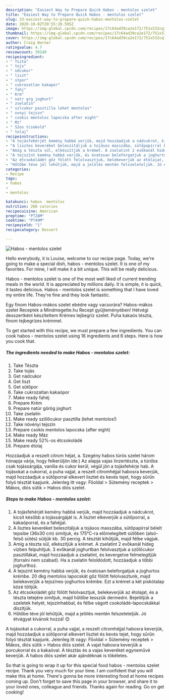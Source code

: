 ```yaml
---
description: "Easiest Way to Prepare Quick Habos - mentolos szelet"
title: "Easiest Way to Prepare Quick Habos - mentolos szelet"
slug: 33-easiest-way-to-prepare-quick-habos-mentolos-szelet
date: 2020-10-02T20:55:20.595Z
image: https://img-global.cpcdn.com/recipes/17c64ad39ca2e172/751x532cq70/habos-mentolos-szelet-recept-foto.jpg
thumbnail: https://img-global.cpcdn.com/recipes/17c64ad39ca2e172/751x532cq70/habos-mentolos-szelet-recept-foto.jpg
cover: https://img-global.cpcdn.com/recipes/17c64ad39ca2e172/751x532cq70/habos-mentolos-szelet-recept-foto.jpg
author: Craig Warner
ratingvalue: 4.7
reviewcount: 39140
recipeingredient:
- " Tszta"
- " tojs"
- " ndcukor"
- " liszt"
- " stpor"
- " cukrozatlan kakapor"
- " fahj"
- " Krm"
- " natr grg joghurt"
- " zselatin"
- " szlcukor pasztilla lehet mentolos"
- " nvnyi tejszn"
- " csokis mentolos lapocska after eight"
- " Mz"
- " 52os tcsokold"
- " tolaj"
recipeinstructions:
- "A tojásfehérjét kemény habbá verjük, majd hozzáadjuk a nádcukrot, kicsit később a tojássárgáját is. A lisztet elkeverjük a sütőporral, a kakaóporral, és a fahéjjal."
- "A lisztes keveréket beleszitáljuk a tojásos masszába, sütőpapírral bélelt tepsibe (36x30 cm) simítjuk, és 175°C-ra előmelegített sütőben (alsó-felső sütés) sütjük kb. 30 percig. A tésztát kihűtjük, majd félbe vágjuk."
- "Amíg a tészta sül, elkészítjük a krémet. A zselatint 2 evőkanál hideg vízben felpuhítjuk. 3 evőkanál joghurtban felolvasztjuk a szőlőcukor pasztillákat, majd hozzáadjuk a zselatint, és kevergetve felmelegítjük (forralni nem szabad). Ha a zselatin feloldódott, hozzáadjuk a többi joghurthoz."
- "A tejszínt kemény habbá verjük, és óvatosan beleforgatjuk a joghurtos krémbe. 20 dkg mentolos lapocskát gőz fölött felolvasztunk, majd belekeverjük a tejszínes-joghurtos krémbe. Ezt a krémet a két piskótalap közé töltjük."
- "Az étcsokoládét gőz fölött felolvasztjuk, belekeverjük az étolajat, és a tészta tetejére simítjuk, majd hűtőbe tesszük dermedni. Bejelöljük a szeletek helyét, tejszínhabbal, és félbe vágott csokoládé-lapocskákkal díszítjük."
- "Hűtőbe téve jól lehűtjük, majd a jelölés mentén felszeleteljük. Jó étvágyat kívánok hozzá! 😊"
categories:
- Recipe
tags:
- habos
- 
- mentolos

katakunci: habos  mentolos 
nutrition: 268 calories
recipecuisine: American
preptime: "PT28M"
cooktime: "PT49M"
recipeyield: "1"
recipecategory: Dessert

---
```



![Habos - mentolos szelet](https://img-global.cpcdn.com/recipes/17c64ad39ca2e172/751x532cq70/habos-mentolos-szelet-recept-foto.jpg)

Hello everybody, it is Louise, welcome to our recipe page. Today, we're going to make a special dish, habos - mentolos szelet. It is one of my favorites. For mine, I will make it a bit unique. This will be really delicious.

Habos - mentolos szelet is one of the most well liked of current trending meals in the world. It is appreciated by millions daily. It is simple, it is quick, it tastes delicious. Habos - mentolos szelet is something that I have loved my entire life. They're fine and they look fantastic.

Egy finom Habos-mákos szelet ebédre vagy vacsorára? Habos-mákos szelet Receptek a Mindmegette.hu Recept gyűjteményében! Hétvégi desszertként készítettem Krémes tejbegríz szelet. Puha kakaós tészta, finom tejbegrízes krémmel.


To get started with this recipe, we must prepare a few ingredients. You can cook habos - mentolos szelet using 16 ingredients and 6 steps. Here is how you cook that.

<!--inarticleads1-->

##### The ingredients needed to make Habos - mentolos szelet:

1. Take  Tészta
1. Take  tojás
1. Get  nádcukor
1. Get  liszt
1. Get  sütőpor
1. Take  cukrozatlan kakaópor
1. Make ready  fahéj
1. Prepare  Krém
1. Prepare  natúr görög joghurt
1. Take  zselatin
1. Make ready  szőlőcukor pasztilla (lehet mentolos!)
1. Take  növényi tejszín
1. Prepare  csokis mentolos lapocska (after eight)
1. Make ready  Máz
1. Make ready  52%-os étcsokoládé
1. Prepare  étolaj


Hozzáadjuk a reszelt citrom héjat, a. Szegény habos túrós szelet három hónapja várja, hogy felkerüljön ide:) Az alapja vajas linzertészta, a túróba csak tojássárgája, vanília és cukor kerül, végül jön a tojásfehérje hab. A tojásokat a cukorral, a puha vajjal, a reszelt citromhéjjal habosra keverjük, majd hozzáadjuk a sütőporral elkevert lisztet és kevés tejet, hogy sűrűn folyó tésztát kapjunk. Jelenleg itt vagy: Főoldal &gt; Sütemény receptek &gt; Mákos, diós sütik &gt; Habos diós szelet. 

<!--inarticleads2-->

##### Steps to make Habos - mentolos szelet:

1. A tojásfehérjét kemény habbá verjük, majd hozzáadjuk a nádcukrot, kicsit később a tojássárgáját is. A lisztet elkeverjük a sütőporral, a kakaóporral, és a fahéjjal.
1. A lisztes keveréket beleszitáljuk a tojásos masszába, sütőpapírral bélelt tepsibe (36x30 cm) simítjuk, és 175°C-ra előmelegített sütőben (alsó-felső sütés) sütjük kb. 30 percig. A tésztát kihűtjük, majd félbe vágjuk.
1. Amíg a tészta sül, elkészítjük a krémet. A zselatint 2 evőkanál hideg vízben felpuhítjuk. 3 evőkanál joghurtban felolvasztjuk a szőlőcukor pasztillákat, majd hozzáadjuk a zselatint, és kevergetve felmelegítjük (forralni nem szabad). Ha a zselatin feloldódott, hozzáadjuk a többi joghurthoz.
1. A tejszínt kemény habbá verjük, és óvatosan beleforgatjuk a joghurtos krémbe. 20 dkg mentolos lapocskát gőz fölött felolvasztunk, majd belekeverjük a tejszínes-joghurtos krémbe. Ezt a krémet a két piskótalap közé töltjük.
1. Az étcsokoládét gőz fölött felolvasztjuk, belekeverjük az étolajat, és a tészta tetejére simítjuk, majd hűtőbe tesszük dermedni. Bejelöljük a szeletek helyét, tejszínhabbal, és félbe vágott csokoládé-lapocskákkal díszítjük.
1. Hűtőbe téve jól lehűtjük, majd a jelölés mentén felszeleteljük. Jó étvágyat kívánok hozzá! 😊


A tojásokat a cukorral, a puha vajjal, a reszelt citromhéjjal habosra keverjük, majd hozzáadjuk a sütőporral elkevert lisztet és kevés tejet, hogy sűrűn folyó tésztát kapjunk. Jelenleg itt vagy: Főoldal &gt; Sütemény receptek &gt; Mákos, diós sütik &gt; Habos diós szelet. A vajat habosra keverjük a porcukorral és a kakaóval. A tésztás és a vajas keveréket egyneművé keverjük. A habos diós szelet akár ajándéknak is tökéletes. 

So that is going to wrap it up for this special food habos - mentolos szelet recipe. Thank you very much for your time. I am confident that you will make this at home. There's gonna be more interesting food at home recipes coming up. Don't forget to save this page in your browser, and share it to your loved ones, colleague and friends. Thanks again for reading. Go on get cooking!
